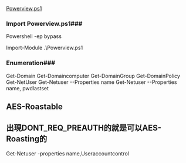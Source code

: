 [Powerview.ps1](https://github.com/PowerShellMafia/PowerSploit/tree/master/Recon)
### Import Powerview.ps1###
Powershell -ep bypass

Import-Module .\Powerview.ps1  

### Enumeration###
Get-Domain
Get-Domaincomputer
Get-DomainGroup
Get-DomainPolicy
Get-NetUser
Get-Netuser --Properties name
Get-Netuser --Properties name, pwdlastset

## AES-Roastable ###
## 出現DONT_REQ_PREAUTH的就是可以AES-Roasting的 ##
Get-Netuser -properties name,Useraccountcontrol






